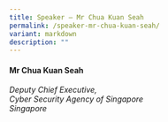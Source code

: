 ```yaml
---
title: Speaker – Mr Chua Kuan Seah
permalink: /speaker-mr-chua-kuan-seah/
variant: markdown
description: ""
---
```

#### **Mr Chua Kuan Seah**

*Deputy Chief Executive, <br> Cyber Security Agency of Singapore<br>Singapore*